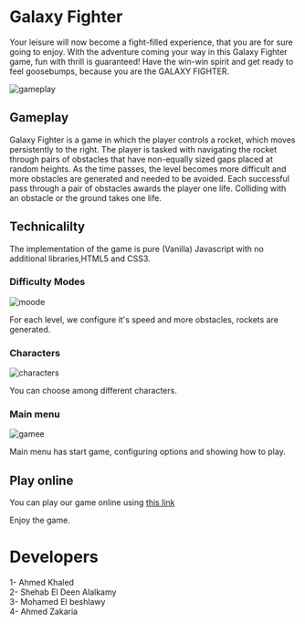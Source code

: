# Galaxy Fighter
Your leisure will now become a fight-filled experience, that you are for sure going to enjoy. With the adventure coming your way in this Galaxy Fighter game, fun with thrill is guaranteed! Have the win-win spirit and get ready to feel goosebumps, because you are the GALAXY FIGHTER.

![gameplay](https://user-images.githubusercontent.com/64443382/107883556-5b70dc80-6ef8-11eb-9d65-55a1e150cabb.png)

## Gameplay

Galaxy Fighter is a game in which the player controls a rocket, which moves
persistently to the right. The player is tasked with navigating the rocket
through pairs of obstacles that have non-equally sized gaps placed at random
heights. As the time passes, the level becomes more difficult and more obstacles
are generated and needed to be avoided. Each successful pass through a pair of
obstacles awards the player one life. Colliding with an obstacle or the ground takes one life.

## Technicalilty

The implementation of the game is pure (Vanilla) Javascript with no additional libraries,HTML5 and CSS3.

### Difficulty Modes

![moode](https://user-images.githubusercontent.com/64443382/107883564-5f046380-6ef8-11eb-8aee-4080b8edcc3d.png)

For each level, we configure it's speed and more obstacles, rockets are generated.

### Characters

![characters](https://user-images.githubusercontent.com/64443382/107883551-5744bf00-6ef8-11eb-8ad3-f6f1e3896c8f.png)

You can choose among different characters.





### Main menu

![gamee](https://user-images.githubusercontent.com/64443382/107885801-f7a0e080-6f04-11eb-8a51-ef44dcd6f9d1.png)

Main menu has start game, configuring options and showing how to play.



## Play online

You can play our game online using [this link](https://warm-savannah-56014.herokuapp.com/#)

Enjoy the game.
# Developers
1- Ahmed Khaled\
2- Shehab El Deen Alalkamy\
3- Mohamed El beshlawy\
4- Ahmed Zakaria
